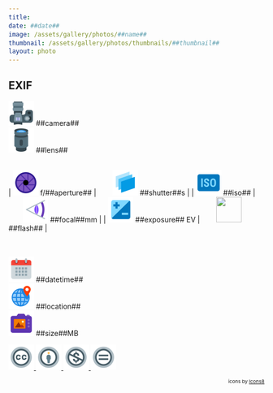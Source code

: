 ```yaml
---
title: ‎
date: ##date##
image: /assets/gallery/photos/##name##
thumbnail: /assets/gallery/photos/thumbnails/##thumbnail##
layout: photo
---
```

<style>
  div.container {
    width: 100% !important;
    max-width: none !important;
  }
  img.main-img {
    width: 100% !important;
    height: auto !important;
    max-width: 1500px !important;
    max-height: none !important;
  }
  img.exif {
    width: 50px;
    height: 50px;
  }
</style>

## EXIF
<img src='/assets/images/icons/camera.png' class='exif'> ##camera##  
<img src='/assets/images/icons/lens.png' class='exif'> ##lens##
<br><br>

| <img src='/assets/images/icons/aperture.png' class='exif'> f/##aperture## | &emsp;&emsp;<img src='/assets/images/icons/shutter-speed.png' class='exif'> ##shutter##s |
| <img src='/assets/images/icons/iso.png' class='exif'> ##iso## | &emsp;&emsp;<img src='/assets/images/icons/focal-length.png' class='exif'> ##focal##mm |
| <img src='/assets/images/icons/exposure.png' class='exif'> ##exposure## EV | &emsp;&emsp;<img src='/assets/images/icons/##flashicon##.png' class='exif'> ##flash## |

<br><br>
<img src='/assets/images/icons/calendar.png' class='exif'> ##datetime##  
<img src='/assets/images/icons/location.png' class='exif'> ##location##  
<img src='/assets/images/icons/image.png' class='exif'> ##size##MB

<a href='https://creativecommons.org/licenses/by-nc-nd/2.0/' class='no-underline'>
  <img src='/assets/images/icons/ccl/cc.png'>
  <img src='/assets/images/icons/ccl/by.png'>
  <img src='/assets/images/icons/ccl/nc.png'>
  <img src='/assets/images/icons/ccl/nd.png'>
</a>

<span style='float: right; font-size: 0.6rem'>icons by <a target="_blank" href="https://icons8.com">Icons8</a></span>
<br>